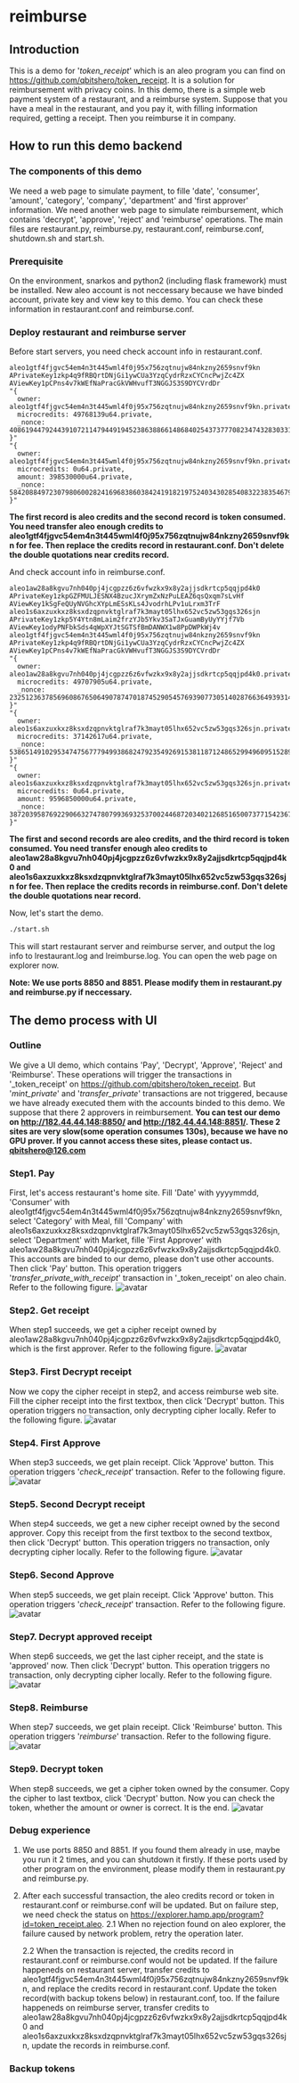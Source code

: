 # reimburse

## Introduction
This is a demo for '_token_receipt_' which is an aleo program you can find on <https://github.com/qbitshero/token_receipt>.
It is a solution for reimbursement with privacy coins. In this demo, there is a simple web payment system of a restaurant, and a reimburse system. Suppose that you have a meal in the restaurant, and you pay it, with filling information required, getting a receipt. Then you reimburse it in company.

## How to run this demo backend

### The components of this demo
We need a web page to simulate payment, to fille 'date', 'consumer', 'amount', 'category', 'company', 'department' and 'first approver' information.
We need another web page to simulate reimbursement, which contains 'decrypt', 'approve', 'reject' and 'reimburse' operations.
The main files are restaurant.py, reimburse.py, restaurant.conf, reimburse.conf, shutdown.sh and start.sh.

### Prerequisite
On the environment, snarkos and python2 (including flask framework) must be installed. New aleo account is not neccessary because we have binded account, private key and view key to this demo. You can check these information in restaurant.conf and reimburse.conf.

### Deploy restaurant and reimburse server
Before start servers, you need check account info in restaurant.conf.
```
aleo1gtf4fjgvc54em4n3t445wml4f0j95x756zqtnujw84nkzny2659snvf9kn
APrivateKey1zkp4q9fRBQrtDNjGi1ywCUa3YzqCydrRzxCYCncPwjZc4ZX
AViewKey1pCPns4v7kWEfNaPracGkVWHvufT3NGGJS3S9DYCVrdDr
"{
  owner: aleo1gtf4fjgvc54em4n3t445wml4f0j95x756zqtnujw84nkzny2659snvf9kn.private,
  microcredits: 49768139u64.private,
  _nonce: 4086194479244391072114794491945238638866148684025437377708234743283033156770group.public
}"
"{
  owner: aleo1gtf4fjgvc54em4n3t445wml4f0j95x756zqtnujw84nkzny2659snvf9kn.private,
  microcredits: 0u64.private,
  amount: 398530000u64.private,
  _nonce: 5842088497230798060028241696838603842419182197524034302854083223835467933694group.public
}"
```
**The first record is aleo credits and the second record is token consumed. You need transfer aleo enough credits to aleo1gtf4fjgvc54em4n3t445wml4f0j95x756zqtnujw84nkzny2659snvf9kn for fee. Then replace the credits record in restaurant.conf. Don't delete the double quotations near credits record.**


And check account info in reimburse.conf.
```
aleo1aw28a8kgvu7nh040pj4jcgpzz6z6vfwzkx9x8y2ajjsdkrtcp5qqjpd4k0
APrivateKey1zkpGZFMULJESNX4BzucJXrymZxNzPuLEAZ6qsQxqm7sLvHf
AViewKey1kSgFeQUyNVGhcXYpLmESsKLs4JvodrhLPv1uLrxm3TrF
aleo1s6axzuxkxz8ksxdzqpnvktglraf7k3mayt05lhx652vc5zw53gqs326sjn
APrivateKey1zkp5Y4Ytn8mLaim2frzYJb5Ykv3SaTJxGuamByUyYYjf7Vb
AViewKey1odyPNFbkSds4qWpXYJtSGTSfBmDANWX1w8PpDWPkWj4v
aleo1gtf4fjgvc54em4n3t445wml4f0j95x756zqtnujw84nkzny2659snvf9kn
APrivateKey1zkp4q9fRBQrtDNjGi1ywCUa3YzqCydrRzxCYCncPwjZc4ZX
AViewKey1pCPns4v7kWEfNaPracGkVWHvufT3NGGJS3S9DYCVrdDr
"{
  owner: aleo1aw28a8kgvu7nh040pj4jcgpzz6z6vfwzkx9x8y2ajjsdkrtcp5qqjpd4k0.private,
  microcredits: 49707905u64.private,
  _nonce: 2325123637856960867650649078747018745290545769390773051402876636493931488985group.public
}"
"{
  owner: aleo1s6axzuxkxz8ksxdzqpnvktglraf7k3mayt05lhx652vc5zw53gqs326sjn.private,
  microcredits: 37142617u64.private,
  _nonce: 538651491029534747567779499386824792354926915381187124865299496095152891211group.public
}"
"{
  owner: aleo1s6axzuxkxz8ksxdzqpnvktglraf7k3mayt05lhx652vc5zw53gqs326sjn.private,
  microcredits: 0u64.private,
  amount: 9596850000u64.private,
  _nonce: 3872039587692290663274780799369325370024468720340212685165007377154236791226group.public
}"
``` 

**The first and second records are aleo credits, and the third record is token consumed. You need transfer enough aleo credits to aleo1aw28a8kgvu7nh040pj4jcgpzz6z6vfwzkx9x8y2ajjsdkrtcp5qqjpd4k0 and aleo1s6axzuxkxz8ksxdzqpnvktglraf7k3mayt05lhx652vc5zw53gqs326sjn for fee. Then replace the credits records in reimburse.conf. Don't delete the double quotations near record.**

Now, let's start the demo.
```bash
./start.sh
```
This will start restaurant server and reimburse server, and output the log info to lrestaurant.log and lreimburse.log. You can open the web page on explorer now.

**Note: We use ports 8850 and 8851. Please modify them in restaurant.py and reimburse.py if neccessary.**

## The demo process with UI

### Outline
We give a UI demo, which contains 'Pay', 'Decrypt', 'Approve', 'Reject' and 'Reimburse'. These operations will trigger the transactions in '_token_receipt' on <https://github.com/qbitshero/token_receipt>. But '_mint_private_' and '_transfer_private_' transactions are not triggered, because we have already executed them with the accounts binded to this demo. We suppose that there 2 approvers in reimbursement.
**You can test our demo on <http://182.44.44.148:8850/> and <http://182.44.44.148:8851/>. These 2 sites are very slow(some operation consumes 130s), because we have no GPU prover. If you cannot access these sites, please contact us. qbitshero@126.com**

### Step1. Pay 
First, let's access restaurant's home site.
Fill 'Date' with yyyymmdd, 'Consumer' with aleo1gtf4fjgvc54em4n3t445wml4f0j95x756zqtnujw84nkzny2659snvf9kn, select 'Category' with Meal, fill 'Company' with aleo1s6axzuxkxz8ksxdzqpnvktglraf7k3mayt05lhx652vc5zw53gqs326sjn, select 'Department' with Market, fille 'First Approver' with aleo1aw28a8kgvu7nh040pj4jcgpzz6z6vfwzkx9x8y2ajjsdkrtcp5qqjpd4k0.
This accounts are binded to our demo, please don't use other accounts. Then click 'Pay' button.
This operation triggers '_transfer_private_with_receipt_' transaction in '_token_receipt' on aleo chain. Refer to the following figure.
![avatar](res/pay.png)

### Step2. Get receipt
When step1 succeeds, we get a cipher receipt owned by aleo1aw28a8kgvu7nh040pj4jcgpzz6z6vfwzkx9x8y2ajjsdkrtcp5qqjpd4k0, which is the first approver. Refer to the following figure.
![avatar](res/cipherreceipt.png)

### Step3. First Decrypt receipt
Now we copy the cipher receipt in step2, and access reimburse web site. Fill the cipher receipt into the first textbox, then click 'Decrypt' button. This operation triggers no transaction, only decrypting cipher locally. Refer to the following figure.
![avatar](res/decrypt1.png)

### Step4. First Approve
When step3 succeeds, we get plain receipt. Click 'Approve' button. This operation triggers '_check_receipt_' transaction. Refer to the following figure.
![avatar](res/approve1.png)

### Step5. Second Decrypt receipt
When step4 succeeds, we get a new cipher receipt owned by the second approver. Copy this receipt from the first textbox to the second textbox, then click 'Decrypt' button. This operation triggers no transaction, only decrypting cipher locally. Refer to the following figure.
![avatar](res/decrypt2.png)

### Step6. Second Approve
When step5 succeeds, we get plain receipt. Click 'Approve' button. This operation triggers '_check_receipt_' transaction. Refer to the following figure.
![avatar](res/approve2.png)

### Step7. Decrypt approved receipt
When step6 succeeds, we get the last cipher receipt, and the state is 'approved' now. Then click 'Decrypt' button. This operation triggers no transaction, only decrypting cipher locally. Refer to the following figure.
![avatar](res/decrypt3.png)

### Step8. Reimburse
When step7 succeeds, we get plain receipt. Click 'Reimburse' button. This operation triggers '_reimburse_' transaction. Refer to the following figure.
![avatar](res/reimburse.png)

### Step9. Decrypt token
When step8 succeeds, we get a cipher token owned by the consumer. Copy the cipher to last textbox, click 'Decrypt' button. Now you can check the token, whether the amount or owner is correct. It is the end.
![avatar](res/result.png)

### Debug experience
1. We use ports 8850 and 8851. If you found them already in use, maybe you run it 2 times, and you can shutdown it firstly. If these ports used by other program on the environment, please modify them in restaurant.py and reimburse.py.

2. After each successful transaction, the aleo credits record or token in restaurant.conf or reimburse.conf will be updated. But on failure step, we need check the status on <https://explorer.hamp.app/program?id=token_receipt.aleo>.
    2.1 When no rejection found on aleo explorer, the failure caused by network problem, retry the operation later.

    2.2 When the transaction is rejected, the credits record in restaurant.conf or reimburse.conf would not be updated. If the failure happeneds on restaurant server, transfer credits to aleo1gtf4fjgvc54em4n3t445wml4f0j95x756zqtnujw84nkzny2659snvf9kn, and replace the credits record in restaurant.conf. Update the token record(with backup tokens below) in restaurant.conf, too. If the failure happeneds on reimburse server, transfer credits to aleo1aw28a8kgvu7nh040pj4jcgpzz6z6vfwzkx9x8y2ajjsdkrtcp5qqjpd4k0 and aleo1s6axzuxkxz8ksxdzqpnvktglraf7k3mayt05lhx652vc5zw53gqs326sjn, update the records in reimburse.conf.

### Backup tokens



